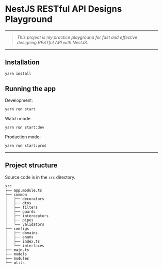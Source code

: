 # NestJS RESTful API Designs Playground

---

> *This project is my practice playground for fast and effective designing RESTful API with NestJS.*

---

## Installation

```bash
yarn install
```

## Running the app

Development:

```bash
yarn run start
```

Watch mode:

```bash
yarn run start:dev
```

Production mode:

```bash
yarn run start:prod
```

---

## Project structure

Source code is in the `src` directory.

```
src
├── app.module.ts
├── common
│   ├── decorators
│   ├── dtos
│   ├── filters
│   ├── guards
│   ├── interceptors
│   ├── pipes
│   └── validators
├── configs
│   ├── domains
│   ├── enums
│   ├── index.ts
│   └── interfaces
├── main.ts
├── models
├── modules
└── utils
```
